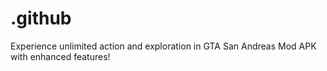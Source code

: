 # .github
Experience unlimited action and exploration in GTA San Andreas Mod APK with enhanced features!
